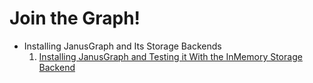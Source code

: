 # Join the Graph!

- Installing JanusGraph and Its Storage Backends
  1. [Installing JanusGraph and Testing it With the InMemory Storage Backend](articles/installing-janusgraph-and-its-storage-backends/installing-janusgraph-and-testing-it-with-the-inmemory-storage-backend/index.md)
